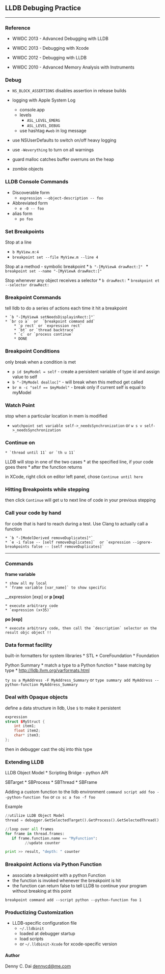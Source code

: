 ## LLDB Debuging Practice 
______


### Reference 

* WWDC 2013 - Advanced Debugging with LLDB
* WWDC 2013 - Debugging with Xcode

* WWDC 2012 - Debugging with LLDB
* WWDC 2010 - Advanced Memory Analysis with Instruments


### Debug

* `NS_BLOCK_ASSERTIONS` disables assertion in release builds

* logging with Apple System Log
    * console.app
    * levels
        * `ASL_LEVEL_EMERG`
        * `ASL_LEVEL_DEBUG`
    * use hashtag `#web` in log message

* use NSUserDefaults to switch on/off heavy logging

* use `-Weverything` to turn on all warnings
* guard malloc catches buffer overruns on the heap
* zombie objects



### LLDB Console Commands

* Discoverable form
    * `expression --object-description -- foo`
* Abbreviated form
    * `e -0 -- foo`
* alias form
    * `po foo`



### Set Breakpoints

Stop at a line
    
 * `b MyView.m:4`
 * `breakpoint set --file MyView.m --line 4`


Stop at a method - symbolic breakpoint
    * `b "-[MyViewA drawRect:]" `
    * `breakpoint set --name "-[MyViewA drawRect:]" `



Stop whenever any object receives a selector
    * `b drawRect:`
    * `breakpoint et --selector drawRect:`



### Breakpoint Commands
tell lldb to do a series of actions each time it hit a breakpoint

    * `b "-[MyViewA setNeedsDisplayinRect:]"`
    * `br co a`  or  `breakpoint command add`
        * `p rect` or `expression rect`
        * `bt` or `thread backtrace`
        * `c` or `process continue`
        * DONE

### Breakpoint Conditions
only break when a condition is met

* `p id $myModel = self`   - create a persistent variable of type id and assign value to self
* `b "-[MyModel dealloc]"` - will break when this method get called
* `br m -c "self == $myModel"` - break only if current self is equal to myModel


### Watch Point
stop when a particular location in mem is modified

* `watchpoint set variable self->_needsSynchronization` or `w s v self->_needsSynchronization`

### Continue on
    * `thread until 11` or `th u 11`

LLDB will stop in one of the two cases
    * at the specified line, if your code goes there
    * after the function returns


in XCode, right click on editor left panel, chose `Continue until here `

### Hitting Breakpoints while stepping

then click `Continue` will get u to next line of code in your previous stepping


### Call your code by hand
for code that is hard to reach during a test. Use Clang to actually call a function

    * `b "-[ModelDerived removeDuplicates]"`
    * `e -i false -- [self removeDuplicates]`  or `expression --ignore-breakpoints false -- [self removeDuplicates]`

______

### Commands

__frame variable__
    
    * show all my local
    * `frame variable [var_name]` to show specific

__expression [exp]  or __p [exp]__

    * execute arbitrary code
    * `expression (x+35)`

__po [exp]__

    * execute arbitrary code, then call the `description` selector on the result objc object !!

### Data format facility

built-in formatters for system libraries
    * STL
    * CoreFoundation
    * Foundation

Python Summary
    * match a type to a Python function
    * base matcing by type
    * <http://lldb.llvm.org/varformats.html>


`ty su a MyAddress -F MyAddress_Summary` or
`type summary add MyAddress --python-function MyAddress_Summary`



### Deal with Opaque objects

define a data structure in lldb, Use `$` to make it persistent

```cpp
expression
struct $MyStruct {
    int item1;
    float item2;
    char* item3;
};
```
then in debugger cast the obj into this type


### Extending LLDB

LLDB Object Model
    * Scripting Bridge - python API

SBTarget
    * SBProcess
        * SBThread
            * SBFrame


Adding a custom function to the lldb environment
`command script add foo --python-function foo`  or `co sc a foo -f foo`

Example

```python
//utilize LLDB Object Model
thread = debugger.GetSelectedTarget().GetProcess().GetSelectedThread();

//loop over all frames
for frame in thread.frames:
   if frame.function.name == "MyFunction":
         //update counter

print >> result, "depth: " counter
```


### Breakpoint Actions via Python Function
* associate a breakpoint with a python Function
* the function is invoked whenever the breakpoint is hit
* the function can return false to tell LLDB to continue your program without breaking at this point

`breakpoint command add --script python --python-function foo 1`

### Productizing Customization

* LLDB-specific configuration file
    * `~/.lldbinit`
    * loaded at debugger startup
    * load scripts
    * or `~/.lldbinit-Xcode` for xcode-specific version



#### Author
Denny C. Dai <dennycd@me.com>